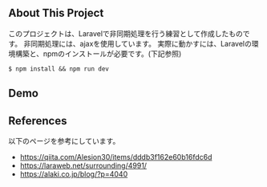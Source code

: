 ## About This Project

このプロジェクトは、Laravelで非同期処理を行う練習として作成したものです。
非同期処理には、ajaxを使用しています。
実際に動かすには、Laravelの環境構築と、npmのインストールが必要です。(下記参照)

```angular2html
$ npm install && npm run dev
```

## Demo



## References

以下のページを参考にしています。

- https://qiita.com/Alesion30/items/dddb3f162e60b16fdc6d
- https://laraweb.net/surrounding/4991/
- https://alaki.co.jp/blog/?p=4040

